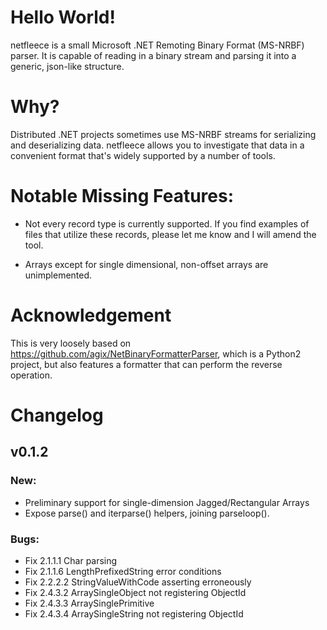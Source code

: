 # Hello World!

netfleece is a small Microsoft .NET Remoting Binary Format (MS-NRBF) parser.
It is capable of reading in a binary stream and parsing it into a generic,
json-like structure.

# Why?

Distributed .NET projects sometimes use MS-NRBF streams for
serializing and deserializing data. netfleece allows you to
investigate that data in a convenient format that's widely supported
by a number of tools.

# Notable Missing Features:

* Not every record type is currently supported. If you find examples
  of files that utilize these records, please let me know and I will
  amend the tool.

* Arrays except for single dimensional, non-offset
  arrays are unimplemented.

# Acknowledgement

This is very loosely based on
https://github.com/agix/NetBinaryFormatterParser, which is a Python2
project, but also features a formatter that can perform the reverse
operation.

# Changelog

## v0.1.2

### New:
- Preliminary support for single-dimension Jagged/Rectangular Arrays
- Expose parse() and iterparse() helpers, joining parseloop().

### Bugs:
- Fix 2.1.1.1 Char parsing
- Fix 2.1.1.6 LengthPrefixedString error conditions
- Fix 2.2.2.2 StringValueWithCode asserting erroneously
- Fix 2.4.3.2 ArraySingleObject not registering ObjectId
- Fix 2.4.3.3 ArraySinglePrimitive
- Fix 2.4.3.4 ArraySingleString not registering ObjectId

